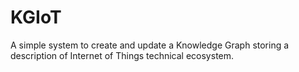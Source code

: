 # KGIoT

A simple system to create and update a Knowledge Graph storing a description of Internet of Things technical ecosystem.
